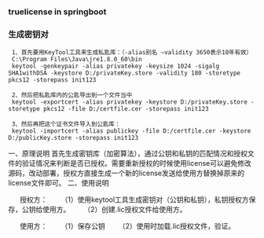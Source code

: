  
 ### truelicense in springboot
 
 ### 生成密钥对
     
     1、首先要用KeyTool工具来生成私匙库：（-alias别名 –validity 3650表示10年有效）
     C:\Program Files\Java\jre1.8.0_60\bin
     keytool -genkeypair -alias privatekey -keysize 1024 -sigalg SHA1withDSA -keystore D:/privateKey.store -validity 180 -storetype pkcs12 -storepass init123
  
     2、然后把私匙库内的公匙导出到一个文件当中
     keytool -exportcert -alias privatekey -keystore D:/privateKey.store -storetype pkcs12 -file D:/certfile.cer -storepass init123
 
     3、然后再把这个证书文件导入到公匙库：
     keytool -importcert -alias publickey -file D:/certfile.cer -keystore D:/publicKey.store -storepass init123 
 
 一、原理说明
 首先生成密钥库（加密算法），通过公钥和私钥的匹配情况和授权文件的验证情况来判断是否已授权。需要重新授权的时候使用license可以避免修改源码，改动部署，授权方直接生成一个新的license发送给使用方替换掉原来的license文件即可。
 二、使用说明
 
       授权方：
       （1）使用keytool工具生成密钥对（公钥和私钥），私钥授权方保存，公钥给使用方。
       （2）创建.lic授权文件给使用方。
 
       使用方：
       （1）保存公钥
       （2）使用时加载.lic授权文件，验证。
